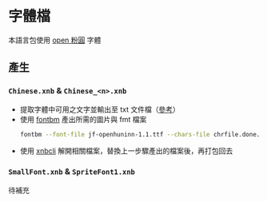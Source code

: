 # 字體檔
本語言包使用 [open 粉圓](https://justfont.com/huninn/) 字體
## 產生
### `Chinese.xnb` & `Chinese_<n>.xnb`
- 提取字體中可用之文字並輸出至 txt 文件檔（[參考](https://pastebin.pl/view/8bf741c1)）
- 使用 [fontbm](https://github.com/vladimirgamalyan/fontbm) 產出所需的圖片與 fmt 檔案
    ```sh
    fontbm --font-file jf-openhuninn-1.1.ttf --chars-file chrfile.done.txt --data-format xml --texture-width 1024 --texture-height 1024 --font-size 26  --output ChineseTW
    ```
- 使用 [xnbcli](https://github.com/LeonBlade/xnbcli) 解開相關檔案，替換上一步驟產出的檔案後，再打包回去
### `SmallFont.xnb` & `SpriteFont1.xnb`
待補充